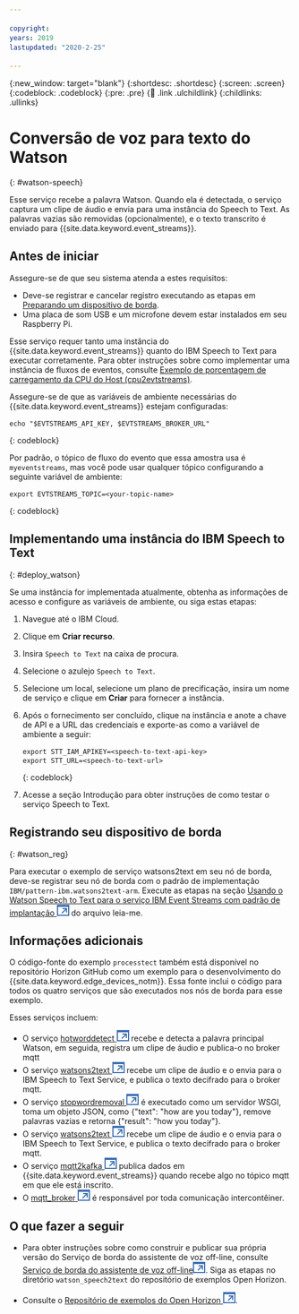 ```yaml
---

copyright:
years: 2019
lastupdated: "2020-2-25"

---
```


{:new_window: target="blank"}
{:shortdesc: .shortdesc}
{:screen: .screen}
{:codeblock: .codeblock}
{:pre: .pre}
{:child: .link .ulchildlink}
{:childlinks: .ullinks}

# Conversão de voz para texto do Watson
{: #watson-speech}

Esse serviço recebe a palavra Watson. Quando ela é detectada, o serviço captura um clipe de áudio e envia para uma instância do Speech to Text.   As palavras vazias são removidas (opcionalmente), e o texto transcrito é enviado para {{site.data.keyword.event_streams}}.

## Antes de iniciar

Assegure-se de que seu sistema atenda a estes requisitos:

* Deve-se registrar e cancelar registro executando as etapas em [Preparando um dispositivo de borda](adding_devices.md).
* Uma placa de som USB e um microfone devem estar instalados em seu Raspberry Pi. 

Esse serviço requer tanto uma instância do {{site.data.keyword.event_streams}} quanto do IBM Speech to Text para executar corretamente. Para obter instruções sobre como implementar uma instância de fluxos de eventos, consulte [Exemplo de porcentagem de carregamento da CPU do Host (cpu2evtstreams)](cpu_load_example.md).  

Assegure-se de que as variáveis de ambiente necessárias do {{site.data.keyword.event_streams}} estejam configuradas:

```
echo "$EVTSTREAMS_API_KEY, $EVTSTREAMS_BROKER_URL"
```
{: codeblock}

Por padrão, o tópico de fluxo do evento que essa amostra usa é `myeventstreams`, mas você pode usar qualquer tópico configurando a seguinte variável de ambiente:

```
export EVTSTREAMS_TOPIC=<your-topic-name>
```
{: codeblock}

## Implementando uma instância do IBM Speech to Text
{: #deploy_watson}

Se uma instância for implementada atualmente, obtenha as informações de acesso e configure as variáveis de ambiente, ou siga estas etapas:

1. Navegue até o IBM Cloud.
2. Clique em **Criar recurso**.
3. Insira `Speech to Text` na caixa de procura.
4. Selecione o azulejo `Speech to Text`.
5. Selecione um local, selecione um plano de precificação, insira um nome de serviço e clique em **Criar** para fornecer a instância.
6. Após o fornecimento ser concluído, clique na instância e anote a chave de API e a URL das credenciais e exporte-as como a variável de ambiente a seguir:

    ```
    export STT_IAM_APIKEY=<speech-to-text-api-key>
    export STT_URL=<speech-to-text-url>
    ```
    {: codeblock}

7. Acesse a seção Introdução para obter instruções de como testar o serviço Speech to Text.

## Registrando seu dispositivo de borda
{: #watson_reg}

Para executar o exemplo de serviço watsons2text em seu nó de borda, deve-se registrar seu nó de borda com o padrão de implementação `IBM/pattern-ibm.watsons2text-arm`. Execute as etapas na seção [Usando o Watson Speech to Text para o serviço IBM Event Streams com padrão de implantação ![Abre em uma nova guia](../../images/icons/launch-glyph.svg "Abre em uma nova guia")](https://github.com/open-horizon/examples/tree/master/edge/evtstreams/watson_speech2text#-using-the-ibm-watson-speech-to-text-to-ibm-event-streams-service-with-deployment-pattern) do arquivo leia-me.

## Informações adicionais

O código-fonte do exemplo `processtect` também está disponível no repositório Horizon GitHub como um exemplo para o desenvolvimento do {{site.data.keyword.edge_devices_notm}}. Essa fonte inclui o código para todos os quatro serviços que são executados nos nós de borda para esse exemplo. 

Esses serviços incluem:

* O serviço [hotworddetect ![Abre em uma nova guia](../../images/icons/launch-glyph.svg "abre em uma nova guia")](https://github.com/open-horizon/examples/tree/master/edge/services/hotword_detection) recebe e detecta a palavra principal Watson, em seguida, registra um clipe de áudio e publica-o no broker mqtt
* O serviço [watsons2text ![Abre em uma nova guia](../../images/icons/launch-glyph.svg "Abre em uma nova guia")](https://github.com/open-horizon/examples/tree/master/edge/evtstreams/watson_speech2text) recebe um clipe de áudio e o envia para o IBM Speech to Text Service, e publica o texto decifrado para o broker mqtt.
* O serviço [stopwordremoval ![Abre em uma nova guia](../../images/icons/launch-glyph.svg "Abre em uma nova guia")](https://github.com/open-horizon/examples/tree/master/edge/services/stopword_removal) é executado como um servidor WSGI, toma um objeto JSON, como {"text": "how are you today"}, remove palavras vazias e retorna {"result": "how you today"}.
* O serviço [watsons2text ![Abre em uma nova guia](../../images/icons/launch-glyph.svg "Abre em uma nova guia")](https://github.com/open-horizon/examples/tree/master/edge/evtstreams/watson_speech2text) recebe um clipe de áudio e o envia para o IBM Speech to Text Service, e publica o texto decifrado para o broker mqtt.
* O serviço [mqtt2kafka ![Abre em uma nova guia](../../images/icons/launch-glyph.svg "Abre em uma nova guia")](https://github.com/open-horizon/examples/tree/master/edge/services/mqtt2kafka) publica dados em {{site.data.keyword.event_streams}} quando recebe algo no tópico mqtt em que ele está inscrito.
* O [mqtt_broker ![Abre em uma nova guia](../../images/icons/launch-glyph.svg "Abre em uma nova guia")](https://github.com/open-horizon/examples/tree/master/edge/services/mqtt_broker) é responsável por toda comunicação intercontêiner.

## O que fazer a seguir

* Para obter instruções sobre como construir e publicar sua própria versão do Serviço de borda do assistente de voz off-line, consulte [Serviço de borda do assistente de voz off-line![Abre em uma nova guia](../../images/icons/launch-glyph.svg "Abre em uma nova guia")](https://github.com/open-horizon/examples/blob/master/edge/evtstreams/watson_speech2text/CreateService.md#-building-and-publishing-your-own-version-of-the-watson-speech-to-text-to-ibm-event-streams-service). Siga as etapas no diretório `watson_speech2text` do repositório de exemplos Open Horizon.

* Consulte o [Repositório de exemplos do Open Horizon
![Abre em uma nova guia](../../images/icons/launch-glyph.svg "Abre em uma nova guia")](https://github.com/open-horizon/examples).

